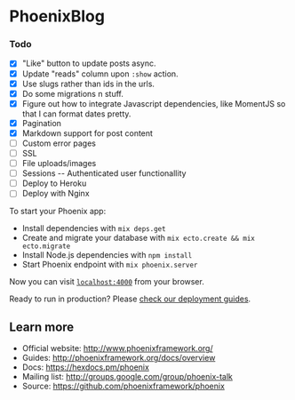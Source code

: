 # PhoenixBlog

### Todo

 - [x] "Like" button to update posts async.
 - [x] Update "reads" column upon `:show` action.
 - [x] Use slugs rather than ids in the urls.
 - [x] Do some migrations n stuff.
 - [x] Figure out how to integrate Javascript dependencies, like MomentJS so that I can format dates pretty.
 - [x] Pagination
 - [x] Markdown support for post content
 - [ ] Custom error pages
 - [ ] SSL
 - [ ] File uploads/images
 - [ ] Sessions -- Authenticated user functionallity
 - [ ] Deploy to Heroku
 - [ ] Deploy with Nginx

To start your Phoenix app:

  * Install dependencies with `mix deps.get`
  * Create and migrate your database with `mix ecto.create && mix ecto.migrate`
  * Install Node.js dependencies with `npm install`
  * Start Phoenix endpoint with `mix phoenix.server`

Now you can visit [`localhost:4000`](http://localhost:4000) from your browser.

Ready to run in production? Please [check our deployment guides](http://www.phoenixframework.org/docs/deployment).

## Learn more

  * Official website: http://www.phoenixframework.org/
  * Guides: http://phoenixframework.org/docs/overview
  * Docs: https://hexdocs.pm/phoenix
  * Mailing list: http://groups.google.com/group/phoenix-talk
  * Source: https://github.com/phoenixframework/phoenix
